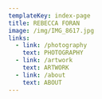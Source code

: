 ```yaml
---
templateKey: index-page
title: REBECCA FORAN
image: /img/IMG_8617.jpg
links:
  - link: /photography
    text: PHOTOGRAPHY
  - link: /artwork
    text: ARTWORK
  - link: /about
    text: ABOUT
---
```

